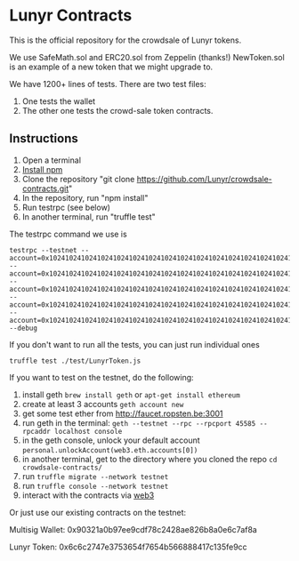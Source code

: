 # Lunyr Contracts

This is the official repository for the crowdsale of Lunyr tokens.


We use SafeMath.sol and ERC20.sol from Zeppelin (thanks!)
NewToken.sol is an example of a new token that we might upgrade to.

We have 1200+ lines of tests. There are two test files:
1. One tests the wallet
2. The other one tests the crowd-sale token contracts.

Instructions
-------------
1. Open a terminal
2. [Install npm](http://lmgtfy.com/?q=how+to+install+npm)
3. Clone the repository "git clone https://github.com/Lunyr/crowdsale-contracts.git"
4. In the repository, run "npm install"
5. Run testrpc (see below)
6. In another terminal, run "truffle test"

The testrpc command we use is

```
testrpc --testnet --account=0x1024102410241024102410241024102410241024102410241024102410241020,10000000000000000000000000 --account=0x1024102410241024102410241024102410241024102410241024102410241021,10000000000000000000000000 --account=0x1024102410241024102410241024102410241024102410241024102410241022,10000000000000000000000000 --account=0x1024102410241024102410241024102410241024102410241024102410241023,10000000000000000000000000 --account=0x1024102410241024102410241024102410241024102410241024102410241024,10000000000000000000000000 --debug
```

If you don't want to run all the tests, you can just run individual ones

```
truffle test ./test/LunyrToken.js
```

If you want to test on the testnet, do the following:


1. install geth `brew install geth` or `apt-get install ethereum`
2. create at least 3 accounts `geth account new`
3. get some test ether from http://faucet.ropsten.be:3001
4. run geth in the terminal: `geth --testnet --rpc --rpcport 45585 --rpcaddr localhost console`
5. in the geth console, unlock your default account `personal.unlockAccount(web3.eth.accounts[0])`
6. in another terminal, get to the directory where you cloned the repo `cd crowdsale-contracts/`
7. run `truffle migrate --network testnet`
8. run `truffle console --network testnet`
9. interact with the contracts via [web3](https://github.com/ethereum/wiki/wiki/JavaScript-API)

Or just use our existing contracts on the testnet:

Multisig Wallet: 0x90321a0b97ee9cdf78c2428ae826b8a0e6c7af8a

Lunyr Token: 0x6c6c2747e3753654f7654b566888417c135fe9cc
